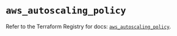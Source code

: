 # `aws_autoscaling_policy`

Refer to the Terraform Registry for docs: [`aws_autoscaling_policy`](https://registry.terraform.io/providers/hashicorp/aws/5.87.0/docs/resources/autoscaling_policy).
